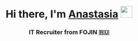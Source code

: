 <h1 align="center">Hi there, I'm <a href="https://vk.com/anastasia_titova.fojin/" target="_blank">Anastasia</a> 
<img src="https://github.com/blackcater/blackcater/raw/main/images/Hi.gif" height="32"/></h1>
<h3 align="center">IT Recruiter from FOJIN 🇷🇺 </h3>
